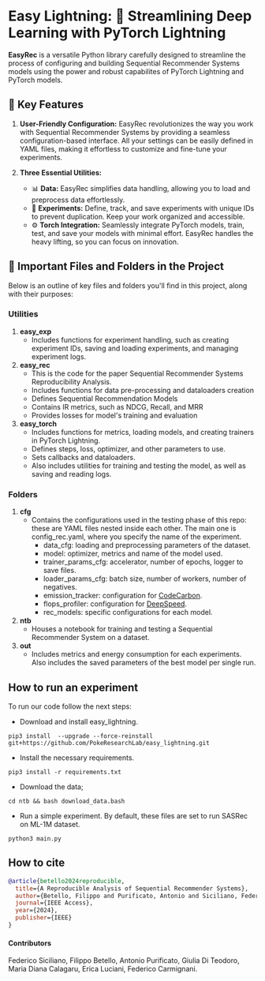 # Easy Lightning: 🚀 Streamlining Deep Learning with PyTorch Lightning

**EasyRec** is a versatile Python library carefully designed to streamline the process of configuring and building Sequential Recommender Systems models using the power and robust capabilites of PyTorch Lightning and PyTorch models.

## 🌟 Key Features

1. **User-Friendly Configuration:** EasyRec revolutionizes the way you work with Sequential Recommender Systems by providing a seamless configuration-based interface. All your settings can be easily defined in YAML files, making it effortless to customize and fine-tune your experiments.

2. **Three Essential Utilities:**
   - 📊 **Data:** EasyRec simplifies data handling, allowing you to load and preprocess data effortlessly.
   - 📝 **Experiments:** Define, track, and save experiments with unique IDs to prevent duplication. Keep your work organized and accessible.
   - ⚙️ **Torch Integration:** Seamlessly integrate PyTorch models, train, test, and save your models with minimal effort. EasyRec handles the heavy lifting, so you can focus on innovation.

## 📁 Important Files and Folders in the Project

Below is an outline of key files and folders you'll find in this project, along with their purposes:


### Utilities
1. **easy_exp**
    - Includes functions for experiment handling, such as creating experiment IDs, saving and loading experiments, and managing experiment logs.
2. **easy_rec**
    - This is the code for the paper Sequential Recommender Systems Reproducibility Analysis.
    - Includes functions for data pre-processing and dataloaders creation
    - Defines Sequential Recommendation Models
    - Contains IR metrics, such as NDCG, Recall, and MRR
    - Provides losses for model's training and evaluation
4. **easy_torch**
    - Includes functions for metrics, loading models, and creating trainers in PyTorch Lightning.
    - Defines steps, loss, optimizer, and other parameters to use.
    - Sets callbacks and dataloaders.
    - Also includes utilities for training and testing the model, as well as saving and reading logs.

### Folders

1. **cfg**
    - Contains the configurations used in the testing phase of this repo: these are YAML files nested inside each other. The main one is config_rec.yaml, where you specify the name of the experiment.
      - data_cfg: loading and preprocessing parameters of the dataset.
      - model: optimizer, metrics and name of the model used.
      - trainer_params_cfg: accelerator, number of epochs, logger to save files.
      - loader_params_cfg: batch size, number of workers, number of negatives.
      - emission_tracker: configuration for [CodeCarbon](https://codecarbon.io/).
      - flops_profiler: configuration for [DeepSpeed](https://deepspeed.readthedocs.io/en/latest/index.html).
      - rec_models: specific configurations for each model.
2. **ntb**
    - Houses a notebook for training and testing a Sequential Recommender System on a dataset.
3.  **out**
    - Includes metrics and energy consumption for each experiments. Also includes the saved parameters of the best model per single run.


## How to run an experiment

To run our code follow the next steps:

- Download and install easy_lightning.
  
``pip3 install  --upgrade --force-reinstall git+https://github.com/PokeResearchLab/easy_lightning.git``

- Install the necessary requirements.

``pip3 install -r requirements.txt``
- Download the data;

``cd ntb && bash download_data.bash``
- Run a simple experiment. By default, these files are set to run SASRec on ML-1M dataset.

``python3 main.py``

## How to cite

```bibtex
@article{betello2024reproducible,
  title={A Reproducible Analysis of Sequential Recommender Systems},
  author={Betello, Filippo and Purificato, Antonio and Siciliano, Federico and Trappolini, Giovanni and Bacciu, Andrea and Tonellotto, Nicola and Silvestri, Fabrizio},
  journal={IEEE Access},
  year={2024},
  publisher={IEEE}
}
```

#### Contributors
Federico Siciliano, Filippo Betello, Antonio Purificato, Giulia Di Teodoro, Maria Diana Calagaru, Erica Luciani, Federico Carmignani.
